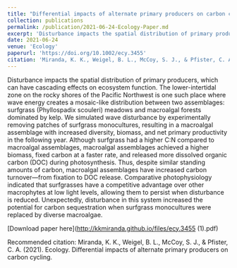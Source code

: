 ```yaml
---
title: "Differential impacts of alternate primary producers on carbon cycling"
collection: publications
permalink: /publication/2021-06-24-Ecology-Paper.md
excerpt: 'Disturbance impacts the spatial distribution of primary producers, which can have cascading effects on ecosystem function. The lower-intertidal zone on the rocky shores of the Pacific Northwest is one such place where wave energy creates a mosaic-like distribution between two assemblages: surfgrass (Phyllospadix scouleri) meadows and macroalgal forests dominated by kelp. We simulated wave disturbance by experimentally removing patches of surfgrass monocultures, resulting in a macroalgal assemblage with increased diversity, biomass, and net primary productivity in the following year. Although surfgrass had a higher C:N compared to macroalgal assemblages, macroalgal assemblages achieved a higher biomass, fixed carbon at a faster rate, and released more dissolved organic carbon (DOC) during photosynthesis. Thus, despite similar standing amounts of carbon, macroalgal assemblages have increased carbon turnover—from fixation to DOC release. Comparative photophysiology indicated that surfgrasses have a competitive advantage over other macrophytes at low light levels, allowing them to persist when disturbance is reduced. Unexpectedly, disturbance in this system increased the potential for carbon sequestration when surfgrass monocultures were replaced by diverse macroalgae.'
date: 2021-06-24
venue: 'Ecology'
paperurl: 'https://doi.org/10.1002/ecy.3455'
citation: 'Miranda, K. K., Weigel, B. L., McCoy, S. J., & Pfister, C. A. (2015). &quot;Differential impacts of alternate primary producers on carbon cycling.&quot; <i>Ecology</i>. 1(3).'
---
```

Disturbance impacts the spatial distribution of primary producers, which can have cascading effects on ecosystem function. The lower-intertidal zone on the rocky shores of the Pacific Northwest is one such place where wave energy creates a mosaic-like distribution between two assemblages: surfgrass (Phyllospadix scouleri) meadows and macroalgal forests dominated by kelp. We simulated wave disturbance by experimentally removing patches of surfgrass monocultures, resulting in a macroalgal assemblage with increased diversity, biomass, and net primary productivity in the following year. Although surfgrass had a higher C:N compared to macroalgal assemblages, macroalgal assemblages achieved a higher biomass, fixed carbon at a faster rate, and released more dissolved organic carbon (DOC) during photosynthesis. Thus, despite similar standing amounts of carbon, macroalgal assemblages have increased carbon turnover—from fixation to DOC release. Comparative photophysiology indicated that surfgrasses have a competitive advantage over other macrophytes at low light levels, allowing them to persist when disturbance is reduced. Unexpectedly, disturbance in this system increased the potential for carbon sequestration when surfgrass monocultures were replaced by diverse macroalgae.

[Download paper here](http://kkmiranda.github.io/files/ecy.3455 (1).pdf)

Recommended citation: Miranda, K. K., Weigel, B. L., McCoy, S. J., & Pfister, C. A. (2021). Ecology. Differential impacts of alternate primary producers on carbon cycling.
